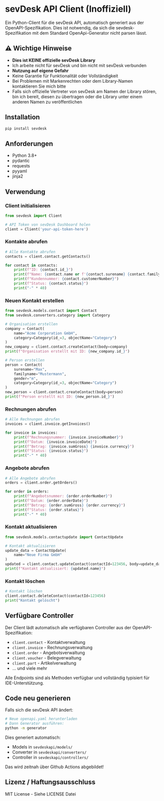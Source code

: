 # sevDesk API Client (Inoffiziell)

Ein Python-Client für die sevDesk API, automatisch generiert aus der OpenAPI-Spezifikation. Dies ist notwendig, da sich die sevdesk-Spezifikation mit dem Standard OpenApi-Generator nicht parsen lässt.

## ⚠️ Wichtige Hinweise

- **Dies ist KEINE offizielle sevDesk Library**
- Ich arbeite nicht für sevDesk und bin nicht mit sevDesk verbunden
- **Nutzung auf eigene Gefahr**
- Keine Garantie für Funktionalität oder Vollständigkeit
- Bei Problemen mit Markenrechten oder dem Library-Namen kontaktieren Sie mich bitte
- Falls sich offizielle Vertreter von sevDesk am Namen der Library stören, bin ich bereit, diesen zu übertragen oder die Library unter einem anderen Namen zu veröffentlichen

## Installation

```bash
pip install sevdesk
```

## Anforderungen

- Python 3.8+
- pydantic
- requests
- pyyaml
- jinja2

## Verwendung

### Client initialisieren

```python
from sevdesk import Client

# API Token von sevDesk Dashboard holen
client = Client('your-api-token-here')
```

### Kontakte abrufen

```python
# Alle Kontakte abrufen
contacts = client.contact.getContacts()

for contact in contacts:
    print(f"ID: {contact.id_}")
    print(f"Name: {contact.name or f'{contact.surename} {contact.familyname}'}")
    print(f"Kundennummer: {contact.customerNumber}")
    print(f"Status: {contact.status}")
    print("-" * 40)
```

### Neuen Kontakt erstellen

```python
from sevdesk.models.contact import Contact
from sevdesk.converters.category import Category

# Organisation erstellen
company = Contact(
    name="Acme Corporation GmbH",
    category=Category(id_=3, objectName="Category")
)
new_company = client.contact.createContact(body=company)
print(f"Organisation erstellt mit ID: {new_company.id_}")

# Person erstellen
person = Contact(
    surename="Max",
    familyname="Mustermann",
    gender="m",
    category=Category(id_=3, objectName="Category")
)
new_person = client.contact.createContact(body=person)
print(f"Person erstellt mit ID: {new_person.id_}")
```

### Rechnungen abrufen

```python
# Alle Rechnungen abrufen
invoices = client.invoice.getInvoices()

for invoice in invoices:
    print(f"Rechnungsnummer: {invoice.invoiceNumber}")
    print(f"Datum: {invoice.invoiceDate}")
    print(f"Betrag: {invoice.sumGross} {invoice.currency}")
    print(f"Status: {invoice.status}")
    print("-" * 40)
```

### Angebote abrufen

```python
# Alle Angebote abrufen
orders = client.order.getOrders()

for order in orders:
    print(f"Angebotsnummer: {order.orderNumber}")
    print(f"Datum: {order.orderDate}")
    print(f"Betrag: {order.sumGross} {order.currency}")
    print(f"Status: {order.status}")
    print("-" * 40)
```

### Kontakt aktualisieren

```python
from sevdesk.models.contactupdate import ContactUpdate

# Kontakt aktualisieren
update_data = ContactUpdate(
    name="Neue Firma GmbH"
)
updated = client.contact.updateContact(contactId=123456, body=update_data)
print(f"Kontakt aktualisiert: {updated.name}")
```

### Kontakt löschen

```python
# Kontakt löschen
client.contact.deleteContact(contactId=123456)
print("Kontakt gelöscht")
```

## Verfügbare Controller

Der Client lädt automatisch alle verfügbaren Controller aus der OpenAPI-Spezifikation:

- `client.contact` - Kontaktverwaltung
- `client.invoice` - Rechnungsverwaltung
- `client.order` - Angebotsverwaltung
- `client.voucher` - Belegverwaltung
- `client.part` - Artikelverwaltung
- ... und viele mehr

Alle Endpoints sind als Methoden verfügbar und vollständig typisiert für IDE-Unterstützung.

## Code neu generieren

Falls sich die sevDesk API ändert:

```bash
# Neue openapi.yaml herunterladen
# Dann Generator ausführen:
python -m generator
```

Dies generiert automatisch:
- Models in `sevdeskapi/models/`
- Converter in `sevdeskapi/converters/`
- Controller in `sevdeskapi/controllers/`

Das wird zeitnah über Github Actions abgebildet!

## Lizenz  / Haftungsausschluss

MIT License - Siehe LICENSE Datei

